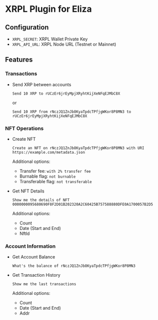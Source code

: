 # XRPL Plugin for Eliza


## Configuration

- `XRPL_SECRET`: XRPL Wallet Private Key
- `XRPL_API_URL`: XRPL Node URL (Testnet or Mainnet)


## Features

### Transactions
- Send XRP between accounts
  ```
  Send 10 XRP to rUCzEr6jrEyMpjXRyhtKijXeNFqEJMbC8X
  ```
  or
  ```
  Send 10 XRP from rNczJQ1ZnJb8KyaTpdcTPfjgWKor8P8MN3 to rUCzEr6jrEyMpjXRyhtKijXeNFqEJMbC8X
  ```

### NFT Operations
- Create NFT
  ```
  Create an NFT on rNczJQ1ZnJb8KyaTpdcTPfjgWKor8P8MN3 with URI https://example.com/metadata.json
  ```
  Additional options:
  - Transfer fee: `with 2% transfer fee`
  - Burnable flag: `not burnable`
  - Transferable flag: `not transferable`

- Get NFT Details
  ```
  Show me the details of NFT 0000000095680690F8F2D01B202320A2C60425B757588880DFE0A1700057B2D5
  ```
    Additional options:
  - Count
  - Date (Start and End)
  - NftId



### Account Information
- Get Account Balance
  ```
  What's the balance of rNczJQ1ZnJb8KyaTpdcTPfjgWKor8P8MN3
  ```

- Get Transaction History
  ```
  Show me the last transactions 
  ```
  Additional options:
  - Count 
  - Date (Start and End)
  - Addr




